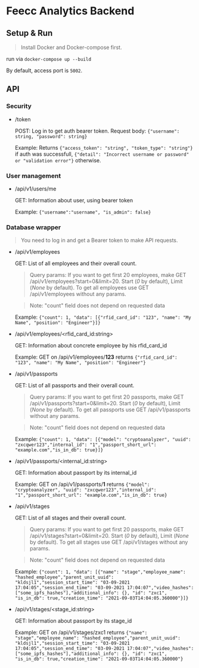 # Feecc Analytics Backend

## Setup & Run

<!-- 1) ```poetry install```

> Warning! Don't forget to put **"SECRET_KEY**" (SHA265 secret key) and **"MONGO_CONNECTION_URL"** (MongoDB url. Example: `mongodb+srv://<login>:<pass>@<atlas url>.mongodb.net/<database>?retryWrites=true&w=majority`) to your envvars

2) Run using `$ uvicorn app:api --host <IP> --port <PORT>` 

3) Test availability: `$ curl -X 'GET' 'http://<HOST>:<PORT>/api/v1/status'`. If the response is `{"status":"ok"}`, then it's alright. -->

>Install Docker and Docker-compose first.

run via `docker-compose up --build`

By default, access port is `5002`.

## API

### Security

- /token

    POST: Log in to get auth bearer token. Request body: `{"username": string, "password": string}`

    Example: Returns `{"access_token": "string", "token_type": "string"}` if auth was successfull, `{"detail": "Incorrect username or password" or "validation error"}` otherwise.

### User management

- /api/v1/users/me

    GET: Information about user, using bearer token 

    Example: `{"username":"username", "is_admin": false}`

### Database wrapper

> You need to log in and get a Bearer token to make API requests. 

- /api/v1/employees

    GET: List of all employees and their overall count. 
    
    > Query params: If you want to get first 20 employees, make GET /api/v1/employees?start=0&limit=20. Start (*0* by default), Limit (*None* by default). To get all employees use GET /api/v1/employees without any params. 

    > Note: "count" field does not depend on requested data

    Example: `{"count": 1, "data": [{"rfid_card_id": "123", "name": "My Name", "position": "Engineer"}]}`

- /api/v1/employees/<rfid_card_id:string>

    GET: Information about concrete employee by his rfid_card_id

    Example: GET on /api/v1/employees/**123** returns `{"rfid_card_id": "123", "name": "My Name", "position": "Engineer"}`

- /api/v1/passports

    GET: List of all passports and their overall count.

    > Query params: If you want to get first 20 passports, make GET /api/v1/passports?start=0&limit=20. Start (*0* by default), Limit (*None* by default). To get all passports use GET /api/v1/passports without any params. 

    > Note: "count" field does not depend on requested data

    Example: `{"count": 1, "data": [{"model": "cryptoanalyzer", "uuid": "zxcqwer123","internal_id": "1","passport_short_url": "example.com","is_in_db": true}]}`

- /api/v1/passports/<internal_id:string>

    GET: Information about passport by its internal_id

    Example: GET on /api/v1/passports/**1** returns `{"model": "cryptoanalyzer", "uuid": "zxcqwer123","internal_id": "1","passport_short_url": "example.com","is_in_db": true}`

- /api/v1/stages

    GET: List of all stages and their overall count.

    > Query params: If you want to get first 20 passports, make GET /api/v1/stages?start=0&limit=20. Start (*0* by default), Limit (*None* by default). To get all stages use GET /api/v1/stages without any params. 

    > Note: "count" field does not depend on requested data

    Example: `{"count": 1, "data": [{"name": "stage","employee_name": "hashed_employee","parent_unit_uuid": "kldsjl1","session_start_time": "03-09-2021 17:04:05","session_end_time": "03-09-2021 17:04:07","video_hashes":["some_ipfs_hashes"],"additional_info": {}, "id": "zxc1", "is_in_db": true,"creation_time": "2021-09-03T14:04:05.360000"}]}`

- /api/v1/stages/<stage_id:string>

    GET: Information about passport by its stage_id

    Example: GET on /api/v1/stages/zxc1 returns `{"name": "stage","employee_name": "hashed_employee","parent_unit_uuid": "kldsjl1","session_start_time": "03-09-2021 17:04:05","session_end_time": "03-09-2021 17:04:07","video_hashes":["some_ipfs_hashes"],"additional_info": {}, "id": "zxc1", "is_in_db": true,"creation_time": "2021-09-03T14:04:05.360000"}`
